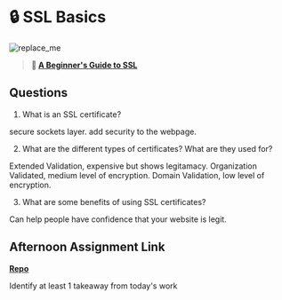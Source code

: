# 🔒 SSL Basics

![replace_me](https://codeworks.blob.core.windows.net/public/assets/img/illustrations/placeholder.svg)

> **📖 [A Beginner's Guide to SSL](https://codeworksacademy.com/fs-student-guide/resources/wk8-9/07-SSL)**

## Questions

1. What is an SSL certificate?

secure sockets layer. add security to the webpage.

2. What are the different types of certificates? What are they used for?

Extended Validation, expensive but shows legitamacy.
Organization Validated, medium level of encryption.
Domain Validation, low level of encryption.

3. What are some benefits of using SSL certificates?

Can help people have confidence that your website is legit.

## Afternoon Assignment Link

**[Repo](https://github.com/zachrasmussen/QuickFlix)**

Identify at least 1 takeaway from today's work
